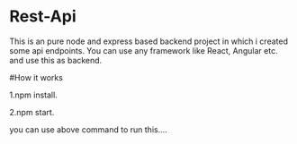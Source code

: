 # Rest-Api

This is an pure node and express based backend project in which i created some api endpoints. You can use any framework like React, Angular etc. and use this as backend.

#How it works

1.npm install.

2.npm start.

you can use above command to run this....
